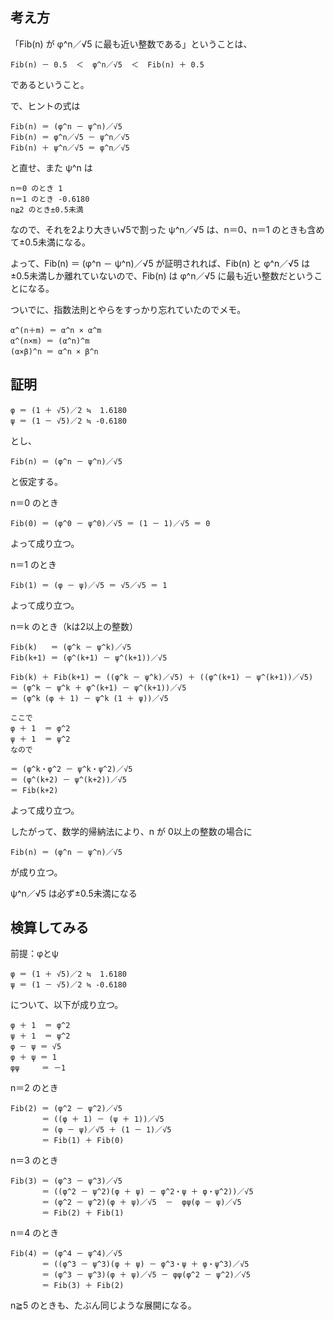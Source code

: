 ## 考え方

「Fib(n) が φ^n／√5 に最も近い整数である」ということは、

    Fib(n) － 0.5  ＜  φ^n／√5  ＜  Fib(n) ＋ 0.5

であるということ。

で、ヒントの式は

    Fib(n) ＝ (φ^n － ψ^n)／√5
    Fib(n) ＝ φ^n／√5 － ψ^n／√5
    Fib(n) ＋ ψ^n／√5 ＝ φ^n／√5

と直せ、また ψ^n は

    n＝0 のとき 1
    n＝1 のとき -0.6180
    n≧2 のとき±0.5未満

なので、それを2より大きい√5で割った ψ^n／√5 は、n＝0、n＝1 のときも含めて±0.5未満になる。

よって、Fib(n) ＝ (φ^n － ψ^n)／√5 が証明されれば、Fib(n) と φ^n／√5 は±0.5未満しか離れていないので、Fib(n) は φ^n／√5 に最も近い整数だということになる。

ついでに、指数法則とやらをすっかり忘れていたのでメモ。

    α^(n＋m) ＝ α^n × α^m
    α^(n×m) ＝ (α^n)^m
    (α×β)^n ＝ α^n × β^n


## 証明

    φ ＝ (1 ＋ √5)／2 ≒  1.6180
    ψ ＝ (1 － √5)／2 ≒ -0.6180

とし、

    Fib(n) ＝ (φ^n － ψ^n)／√5

と仮定する。

n＝0 のとき

    Fib(0) ＝ (φ^0 － ψ^0)／√5 ＝ (1 － 1)／√5 ＝ 0

よって成り立つ。

n＝1 のとき

    Fib(1) ＝ (φ － ψ)／√5 ＝ √5／√5 ＝ 1

よって成り立つ。

n＝k のとき（kは2以上の整数）

    Fib(k)   ＝ (φ^k － ψ^k)／√5
    Fib(k+1) ＝ (φ^(k+1) － ψ^(k+1))／√5

    Fib(k) ＋ Fib(k+1) ＝ ((φ^k － ψ^k)／√5) ＋ ((φ^(k+1) － ψ^(k+1))／√5)
    ＝ (φ^k － ψ^k ＋ φ^(k+1) － ψ^(k+1))／√5
    ＝ (φ^k (φ ＋ 1) － ψ^k (1 ＋ ψ))／√5

    ここで
    φ ＋ 1  ＝ φ^2
    ψ ＋ 1  ＝ ψ^2
    なので

    ＝ (φ^k・φ^2 － ψ^k・ψ^2)／√5
    ＝ (φ^(k+2) － ψ^(k+2))／√5
    ＝ Fib(k+2)

よって成り立つ。

したがって、数学的帰納法により、n が 0以上の整数の場合に

    Fib(n) ＝ (φ^n － ψ^n)／√5

が成り立つ。

ψ^n／√5 は必ず±0.5未満になる



## 検算してみる

前提：φとψ

    φ ＝ (1 ＋ √5)／2 ≒  1.6180
    ψ ＝ (1 － √5)／2 ≒ -0.6180

について、以下が成り立つ。

    φ ＋ 1  ＝ φ^2
    ψ ＋ 1  ＝ ψ^2
    φ － ψ ＝ √5
    φ ＋ ψ ＝ 1
    φψ     ＝ －1

n＝2 のとき

    Fib(2) ＝ (φ^2 － ψ^2)／√5
           ＝ ((φ ＋ 1) － (ψ ＋ 1))／√5
           ＝ (φ － ψ)／√5 ＋ (1 － 1)／√5
           ＝ Fib(1) ＋ Fib(0)

n＝3 のとき

    Fib(3) ＝ (φ^3 － ψ^3)／√5
           ＝ ((φ^2 － ψ^2)(φ ＋ ψ) － φ^2・ψ ＋ φ・ψ^2))／√5
           ＝ (φ^2 － ψ^2)(φ ＋ ψ)／√5  －  φψ(φ － ψ)／√5
           ＝ Fib(2) ＋ Fib(1)

n＝4 のとき

    Fib(4) ＝ (φ^4 － ψ^4)／√5
           ＝ ((φ^3 － ψ^3)(φ ＋ ψ) － φ^3・ψ ＋ φ・ψ^3)／√5
           ＝ (φ^3 － ψ^3)(φ ＋ ψ)／√5 － φψ(φ^2 － ψ^2)／√5
           ＝ Fib(3) ＋ Fib(2)

n≧5 のときも、たぶん同じような展開になる。

